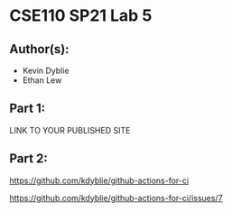 # CSE110 SP21 Lab 5

## Author(s):
- Kevin Dyblie
- Ethan Lew

## Part 1:

LINK TO YOUR PUBLISHED SITE

## Part 2:

https://github.com/kdyblie/github-actions-for-ci

https://github.com/kdyblie/github-actions-for-ci/issues/7
